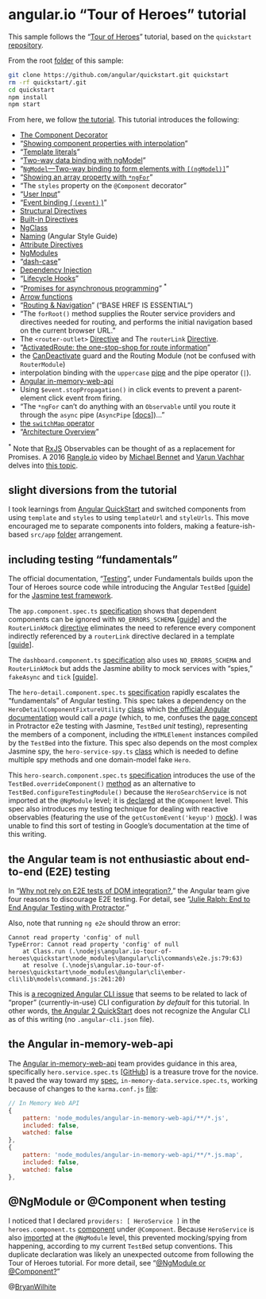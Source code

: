 # angular.io “Tour of Heroes” tutorial

This sample follows the “[Tour of Heroes](https://angular.io/tutorial)” tutorial, based on the `quickstart` [repository](https://github.com/angular/quickstart).

From the root [folder](../angular.io-tour-of-heroes) of this sample:

```bash
git clone https://github.com/angular/quickstart.git quickstart
rm -rf quickstart/.git
cd quickstart
npm install
npm start
```

From here, we follow [the tutorial](https://angular.io/tutorial). This tutorial introduces the following:

* [The Component Decorator](https://angular.io/api/core/Component)
* “[Showing component properties with interpolation](https://angular.io/guide/displaying-data#showing-component-properties-with-interpolation)”
* “[Template literals](https://developer.mozilla.org/en-US/docs/Web/JavaScript/Reference/Template_literals)”
* “[Two-way data binding with ngModel](https://angular.io/guide/forms#ngModel)”
* “[`NgModel`—Two-way binding to form elements with `[(ngModel)]`](https://angular.io/guide/template-syntax#ngModel)”
* “[Showing an array property with `*ngFor`](https://angular.io/guide/displaying-data#ngFor)”
* “The `styles` property on the `@Component` decorator”
* “[User Input](https://angular.io/guide/user-input)”
* “[Event binding ( `(event)` )](https://angular.io/guide/template-syntax#event-binding)”
* [Structural Directives](https://angular.io/guide/structural-directives)
* [Built-in Directives](https://angular.io/guide/template-syntax#directives)
* [NgClass](https://angular.io/guide/template-syntax#ngClass)
* [Naming](https://angular.io/guide/styleguide#naming) (Angular Style Guide)
* [Attribute Directives](https://angular.io/guide/attribute-directives#why-input)
* [NgModules](https://angular.io/guide/ngmodule)
* “[dash-case](https://angular.io/guide/glossary#dash-case)”
* [Dependency Injection](https://angular.io/guide/dependency-injection)
* “[Lifecycle Hooks](https://angular.io/guide/lifecycle-hooks)”
* “[Promises for asynchronous programming](http://exploringjs.com/es6/ch_promises.html)” <sup>*</sup>
* [Arrow functions](https://developer.mozilla.org/en-US/docs/Web/JavaScript/Reference/Functions/Arrow_functions)
* “[Routing & Navigation](https://angular.io/guide/router)” (“BASE HREF IS ESSENTIAL”)
* “The `forRoot()` method supplies the Router service providers and directives needed for routing, and performs the initial navigation based on the current browser URL.”
* The `<router-outlet>` [Directive](https://angular.io/api/router/RouterOutlet) and The `routerLink` [Directive](https://angular.io/api/router/RouterLink).
* “[ActivatedRoute: the one-stop-shop for route information](https://angular.io/guide/router#activated-route)”
* the [CanDeactivate](https://angular.io/api/router/CanDeactivate) guard and the Routing Module (not be confused with `RouterModule`)
* interpolation binding with the `uppercase` [pipe](https://angular.io/api/common/UpperCasePipe) and the pipe operator (`|`).
* [Angular in-memory-web-api](https://github.com/angular/in-memory-web-api)
* Using `$event.stopPropagation()` in click events to prevent a parent-element click event from firing.
* “The `*ngFor` can’t do anything with an `Observable` until you route it through the `async` pipe (`AsyncPipe` [[docs](https://angular.io/api/common/AsyncPipe)])…”
* [the `switchMap` operator](https://www.learnrxjs.io/operators/transformation/switchmap.html)
* “[Architecture Overview](https://angular.io/guide/architecture)”

<sup>*</sup> Note that [RxJS](https://github.com/Reactive-Extensions/RxJS) Observables can be thought of as a replacement for Promises. A 2016 [Rangle.io](https://rangle.io/) video by [Michael Bennet](https://github.com/bennett000) and [Varun Vachhar](https://github.com/winkerVSbecks) delves into [this topic](https://youtu.be/ucUy0CoN57Q?t=1327).

## slight diversions from the tutorial

I took learnings from [Angular QuickStart](https://angular.io/guide/quickstart) and switched components from using `template` and `styles` to using `templateUrl` and `styleUrls`. This move encouraged me to separate components into folders, making a feature-ish-based `src/app` [folder](./quickstart/src/app) arrangement.

## including testing “fundamentals”

The official documentation, “[Testing](https://angular.io/guide/testing#testing)”, under Fundamentals builds upon the Tour of Heroes source code while introducing the Angular `TestBed` [[guide](https://angular.io/guide/testing#testing-services-with-the-testbed)] for the [Jasmine test framework](http://jasmine.github.io/2.4/introduction.html).

The `app.component.spec.ts` [specification](./quickstart/src/app/components/app.component.spec.ts) shows that dependent components can be ignored with `NO_ERRORS_SCHEMA` [[guide](https://angular.io/guide/testing#no_errors_schema)] and the `RouterLinkMock` [directive](./quickstart/src/app/mocks/directives/router-link-mock.ts) eliminates the need to reference every component indirectly referenced by a `routerLink` directive declared in a template [[guide](https://angular.io/guide/testing#routing-component)].

The `dashboard.component.ts` [specification]( ./quickstart/src/app/components/dashboard/dashboard.component.ts) also uses `NO_ERRORS_SCHEMA` and `RouterLinkMock` but adds the Jasmine ability to mock services with “spies,” `fakeAsync` and `tick` [[guide](https://angular.io/guide/testing#component-with-async-service)].

The `hero-detail.component.spec.ts` [specification](./quickstart/src/app/components/hero-detail/hero-detail.component.spec.ts) rapidly escalates the “fundamentals” of Angular testing. This spec takes a dependency on the `HeroDetailComponentFixtureUtility` [class](./quickstart/src/app/components/hero-detail/hero-detail.component.spec-fixture-util.ts) which [the official Angular documentation](https://angular.io/guide/testing#use-a-page-object) would call a _page_ (which, to me, confuses the [page concept](https://moduscreate.com/blog/protractor-and-page-objects/) in Protractor e2e testing with Jasmine, `TestBed` _unit_ testing), representing the members of a component, including the `HTMLElement` instances compiled by the `TestBed` into the fixture. This spec also depends on the most complex Jasmine spy, the `hero-service-spy.ts` [class](./quickstart/src/app/mocks/services/hero-service-spy.ts) which is needed to define multiple spy methods and one domain-model fake `Hero`.

This `hero-search.component.spec.ts` [specification](./quickstart/src/app/components/hero-search/hero-search.component.spec.ts) introduces the use of the `TestBed.overrideComponent()` [method](https://angular-2-training-book.rangle.io/handout/testing/components/overriding.html) as an alternative to `TestBed.configureTestingModule()` because the `HeroSearchService` is not imported at the `@NgModule` level; it is [declared](./quickstart/src/app/components/hero-search/hero-search.component.ts#L22) at the `@Component` level. This spec also introduces my testing technique for dealing with reactive observables (featuring the use of the `getCustomEvent('keyup')` [mock](./quickstart/src/app/mocks/get-custom-event.ts)). I was unable to find this sort of testing in Google’s documentation at the time of this writing.

## the Angular team is not enthusiastic about end-to-end (E2E) testing

In “[Why not rely on E2E tests of DOM integration?](https://angular.io/guide/testing#why-not-rely-on-e2e-tests-of-dom-integration),” the Angular team give four reasons to discourage E2E testing. For detail, see “[Julie Ralph: End to End Angular Testing with Protractor](https://www.youtube.com/watch?v=aQipuiTcn3U&t=90s).”

Also, note that running `ng e2e` should throw an error:

```plaintext
Cannot read property 'config' of null
TypeError: Cannot read property 'config' of null
    at Class.run (.\nodejs\angular.io-tour-of-heroes\quickstart\node_modules\@angular\cli\commands\e2e.js:79:63)
    at resolve (.\nodejs\angular.io-tour-of-heroes\quickstart\node_modules\@angular\cli\ember-cli\lib\models\command.js:261:20)
```

This is [a recognized Angular CLI issue](https://github.com/angular/angular-cli/issues/4736) that seems to be related to lack of “proper” (currently-in-use) CLI configuration _by default_ for this tutorial. In other words, [the Angular 2 QuickStart](https://github.com/angular/quickstart) does not recognize the Angular CLI as of this writing (no `.angular-cli.json` file).

## the Angular in-memory-web-api

The [Angular in-memory-web-api](https://github.com/angular/in-memory-web-api) team provides guidance in this area, specifically `hero.service.spec.ts` [[GitHub](https://github.com/angular/in-memory-web-api/blob/master/src/app/hero.service.spec.ts)] is a treasure trove for the novice. It paved the way toward my [spec](./quickstart/src/app/services/in-memory-data.service.spec.ts), `in-memory-data.service.spec.ts`, working because of changes to the `karma.conf.js` [file](./quickstart/karma.conf.js#L49):

```js
// In Memory Web API
{
    pattern: 'node_modules/angular-in-memory-web-api/**/*.js',
    included: false,
    watched: false
},
{
    pattern: 'node_modules/angular-in-memory-web-api/**/*.js.map',
    included: false,
    watched: false
},
```

## @NgModule or @Component when testing

I noticed that I declared `providers: [ HeroService ]` in the `heroes.component.ts` [component](./quickstart/src/app/components/heroes/heroes.component.ts) under `@Component`. Because `HeroService` is also [imported](https://github.com/BryanWilhite/nodejs/blob/master/angular.io-tour-of-heroes/quickstart/src/app/app.module.ts#L16) at the `@NgModule` level, this prevented mocking/spying from happening, according to my current `TestBed` setup conventions. This duplicate declaration was likely an unexpected outcome from following the Tour of Heroes tutorial. For more detail, see “[@NgModule or @Component?](https://angular.io/guide/dependency-injection#ngmodule-or-component)”

@[BryanWilhite](https://twitter.com/bryanwilhite)
